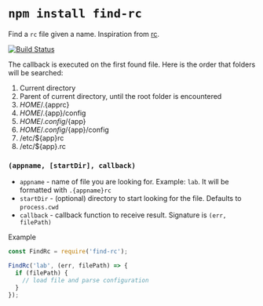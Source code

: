 # `npm install find-rc`

Find a `rc` file given a name.  Inspiration from [rc](https://github.com/dominictarr/rc).

[![Build Status](https://secure.travis-ci.org/geek/find-rc.svg)](http://travis-ci.org/geek/find-rc)


The callback is executed on the first found file.  Here is the order that
folders will be searched:

1. Current directory
2. Parent of current directory, until the root folder is encountered
3. $HOME/.${apprc}
4. $HOME/.${app}/config
5. $HOME/.config/${app}
6. $HOME/.config/${app}/config
7. /etc/${app}rc
8. /etc/${app}.rc


### `(appname, [startDir], callback)`

- `appname` - name of file you are looking for.  Example: `lab`.  It will be formatted with `.{appname}rc`
- `startDir` - (optional) directory to start looking for the file.  Defaults to `process.cwd`
- `callback` - callback function to receive result.  Signature is `(err, filePath)`

Example

```js
const FindRc = require('find-rc');

FindRc('lab', (err, filePath) => {
  if (filePath) {
    // load file and parse configuration
  }
});
```
